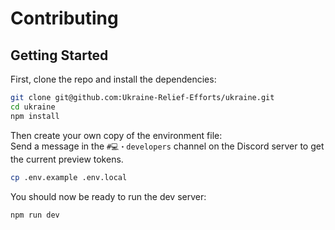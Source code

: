 # Contributing

## Getting Started

First, clone the repo and install the dependencies:

```bash
git clone git@github.com:Ukraine-Relief-Efforts/ukraine.git
cd ukraine
npm install
```

Then create your own copy of the environment file:<br>
Send a message in the `#💻・developers` channel on the Discord server to get the current preview tokens.

```bash
cp .env.example .env.local
```

You should now be ready to run the dev server:

```bash
npm run dev
```
